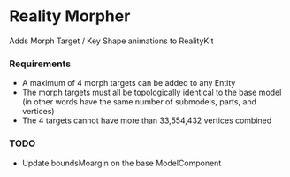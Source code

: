 #  Reality Morpher

Adds Morph Target / Key Shape animations to RealityKit

### Requirements

- A maximum of 4 morph targets can be added to any Entity
- The morph targets must all be topologically identical to the base model (in other words have the same number of submodels, parts, and vertices)
- The 4 targets cannot have more than 33,554,432 vertices combined

### TODO

- Update boundsMoargin on the base ModelComponent
